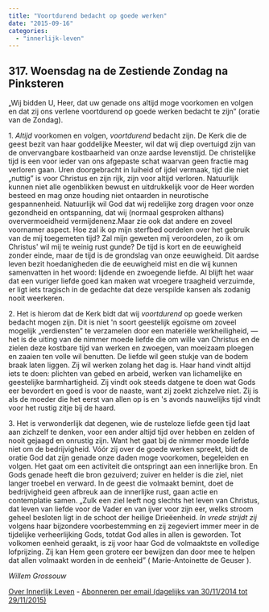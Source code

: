 ```yaml
---
title: "Voortdurend bedacht op goede werken"
date: "2015-09-16"
categories: 
  - "innerlijk-leven"
---
```


## 317\. Woensdag na de Zestiende Zondag na Pinksteren

„Wij bidden U, Heer, dat uw genade ons altijd moge voorkomen en volgen en dat zij ons verlene voortdurend op goede werken bedacht te zijn” (oratie van de Zondag).

1\. _Altijd_ voorkomen en volgen, _voortdurend_ bedacht zijn. De Kerk die de geest bezit van haar goddelijke Meester, wil dat wij diep overtuigd zijn van de onvervangbare kostbaarheid van onze aardse levenstijd. De christelijke tijd is een voor ieder van ons afgepaste schat waarvan geen fractie mag verloren gaan. Uren doorgebracht in luiheid of ijdel vermaak, tijd die niet „nuttig” is voor Christus en zijn rijk, zijn voor altijd verloren. Natuurlijk kunnen niet alle ogenblikken bewust en uitdrukkelijk voor de Heer worden besteed en mag onze houding niet ontaarden in neurotische gespannenheid. Natuurlijk wil God dat wij redelijke zorg dragen voor onze gezondheid en ontspanning, dat wij (normaal gesproken althans) oververmoeidheid vermijdenenz.Maar zie ook dat andere en zoveel voornamer aspect. Hoe zal ik op mijn sterfbed oordelen over het gebruik van de mij toegemeten tijd? Zal mijn geweten mij veroordelen, zo ik om Christus' wil mij te weinig rust gunde? De tijd is kort en de eeuwigheid zonder einde, maar de tijd is de grondslag van onze eeuwigheid. Dit aardse leven bezit hoedanigheden die de eeuwigheid mist en die wij kunnen samenvatten in het woord: lijdende en zwoegende liefde. Al blijft het waar dat een vuriger liefde goed kan maken wat vroegere traagheid verzuimde, er ligt iets tragisch in de gedachte dat deze verspilde kansen als zodanig nooit weerkeren.

2\. Het is hierom dat de Kerk bidt dat wij _voortdurend_ op goede werken bedacht mogen zijn. Dit is niet 'n soort geestelijk egoïsme om zoveel mogelijk „verdiensten” te verzamelen door een materiële werkheiligheid, — het is de uiting van de nimmer moede liefde die om wille van Christus en de zielen deze kostbare tijd van werken en zwoegen, van moeizaam ploegen en zaaien ten volle wil benutten. De liefde wil geen stukje van de bodem braak laten liggen. Zij wil werken zolang het dag is. Haar hand vindt altijd iets te doen: plichten van gebed en arbeid, werken van lichamelijke en geestelijke barmhartigheid. Zij vindt ook steeds datgene te doen wat Gods eer bevordert en goed is voor de naaste, want zij zoekt zichzelve niet. Zij is als de moeder die het eerst van allen op is en 's avonds nauwelijks tijd vindt voor het rustig zitje bij de haard.

3\. Het is verwonderlijk dat degenen, wie de rusteloze liefde geen tijd laat aan zichzelf te denken, voor een ander altijd tijd over hebben en zelden of nooit gejaagd en onrustig zijn. Want het gaat bij de nimmer moede liefde niet om de bedrijvigheid. Vóór zij over de goede werken spreekt, bidt de oratie God dat zijn genade onze daden moge voorkomen, begeleiden en volgen. Het gaat om een activiteit die ontspringt aan een innerlijke bron. En Gods genade heeft die bron gezuiverd; zuiver en helder is die ziel, niet langer troebel en verward. In de geest die volmaakt bemint, doet de bedrijvigheid geen afbreuk aan de innerlijke rust, gaan actie en contemplatie samen. „Zulk een ziel leeft nog slechts het leven van Christus, dat leven van liefde voor de Vader en van ijver voor zijn eer, welks stroom geheel besloten ligt in de schoot der heilige Drieëenheid. _In vrede strijdt zij_ volgens haar bijzondere voorbestemming en zij zegeviert immer meer in de tijdelijke verheerlijking Gods, totdat God alles in allen is geworden. Tot volkomen eenheid geraakt, is zij voor haar God de volmaaktste en volledige lofprijzing. Zij kan Hem geen grotere eer bewijzen dan door mee te helpen dat allen volmaakt worden in de eenheid” ( Marie-Antoinette de Geuser ).

_Willem Grossouw_

[Over Innerlijk Leven](/blog/een-jaar-lang-innerlijk-leven-op-geloven-leren/) - [Abonneren per email (dagelijks van 30/11/2014 tot 29/11/2015)](http://eepurl.com/9P3DT)
